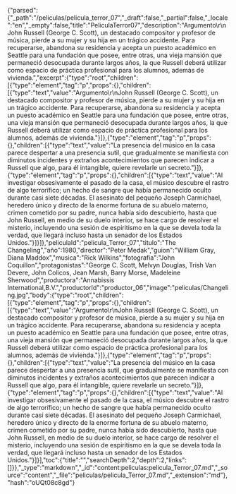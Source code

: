 {"parsed":{"_path":"/peliculas/pelicula_terror_07","_draft":false,"_partial":false,"_locale":"en","_empty":false,"title":"PeliculaTerror07","description":"Argumento\r\nJohn Russell (George C. Scott), un destacado compositor y profesor de música, pierde a su mujer y su hija en un trágico accidente. Para recuperarse, abandona su residencia y acepta un puesto académico en Seattle para una fundación que posee, entre otras, una vieja mansión que permaneció desocupada durante largos años, la que Russell deberá utilizar como espacio de práctica profesional para los alumnos, además de vivienda.","excerpt":{"type":"root","children":[{"type":"element","tag":"p","props":{},"children":[{"type":"text","value":"Argumento\r\nJohn Russell (George C. Scott), un destacado compositor y profesor de música, pierde a su mujer y su hija en un trágico accidente. Para recuperarse, abandona su residencia y acepta un puesto académico en Seattle para una fundación que posee, entre otras, una vieja mansión que permaneció desocupada durante largos años, la que Russell deberá utilizar como espacio de práctica profesional para los alumnos, además de vivienda."}]},{"type":"element","tag":"p","props":{},"children":[{"type":"text","value":"La presencia del músico en la casa parece despertar a una presencia sutil, que gradualmente se manifiesta con diminutos incidentes y extraños acontecimientos que parecen indicar a Russell que algo, para él intangible, quiere revelarle un secreto."}]},{"type":"element","tag":"p","props":{},"children":[{"type":"text","value":"Al investigar obsesivamente el pasado de la casa, el músico descubre el rastro de algo terrorífico; un hecho de sangre que había permanecido oculto durante casi siete décadas. El asesinato del pequeño Joseph Carmichael, heredero único y directo de la enorme fortuna de su abuelo materno, crimen cometido por su padre, nunca había sido descubierto, hasta que John Russell, en medio de su duelo interior, se hace cargo de resolver el misterio, incluyendo una sesión de espiritismo en la que se devela toda la verdad, que llegará incluso hasta un senador de los Estados Unidos."}]}]},"peliculaId":"pelicula_Terror_07","titulo":"The Changeling","año":1980,"director":"Peter Medak","guion":"William Gray, Diana Maddox","musica":"Rick Wilkins","fotografia":"John Coquillon","protagonistas":"George C. Scott, Melvyn Douglas, Trish Van Devere, John Colicos, Jean Marsh, Barry Morse, Madeleine Sherwood","productora":"Annabissis International,B.V.","productorId":"productor_06","image":"peliculas/Changeling.jpg","body":{"type":"root","children":[{"type":"element","tag":"p","props":{},"children":[{"type":"text","value":"Argumento\r\nJohn Russell (George C. Scott), un destacado compositor y profesor de música, pierde a su mujer y su hija en un trágico accidente. Para recuperarse, abandona su residencia y acepta un puesto académico en Seattle para una fundación que posee, entre otras, una vieja mansión que permaneció desocupada durante largos años, la que Russell deberá utilizar como espacio de práctica profesional para los alumnos, además de vivienda."}]},{"type":"element","tag":"p","props":{},"children":[{"type":"text","value":"La presencia del músico en la casa parece despertar a una presencia sutil, que gradualmente se manifiesta con diminutos incidentes y extraños acontecimientos que parecen indicar a Russell que algo, para él intangible, quiere revelarle un secreto."}]},{"type":"element","tag":"p","props":{},"children":[{"type":"text","value":"Al investigar obsesivamente el pasado de la casa, el músico descubre el rastro de algo terrorífico; un hecho de sangre que había permanecido oculto durante casi siete décadas. El asesinato del pequeño Joseph Carmichael, heredero único y directo de la enorme fortuna de su abuelo materno, crimen cometido por su padre, nunca había sido descubierto, hasta que John Russell, en medio de su duelo interior, se hace cargo de resolver el misterio, incluyendo una sesión de espiritismo en la que se devela toda la verdad, que llegará incluso hasta un senador de los Estados Unidos."}]}],"toc":{"title":"","searchDepth":2,"depth":2,"links":[]}},"_type":"markdown","_id":"content:peliculas:pelicula_Terror_07.md","_source":"content","_file":"peliculas/pelicula_Terror_07.md","_extension":"md"},"hash":"oUQt08c8gd"}